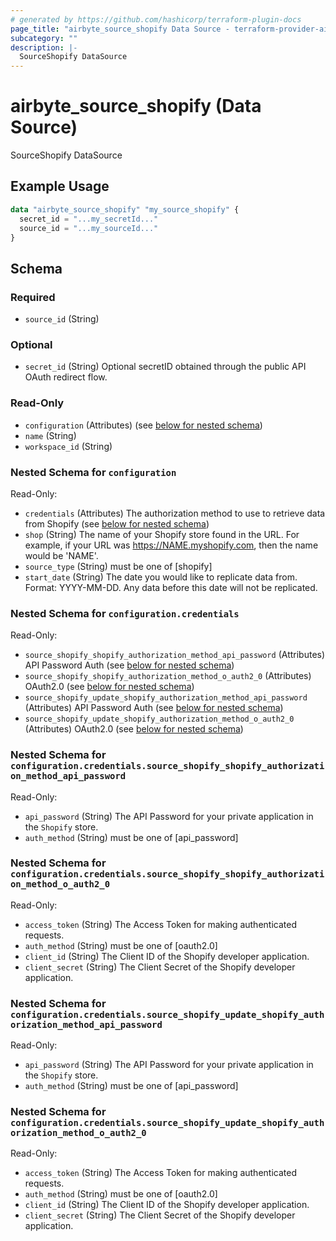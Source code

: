 ```yaml
---
# generated by https://github.com/hashicorp/terraform-plugin-docs
page_title: "airbyte_source_shopify Data Source - terraform-provider-airbyte"
subcategory: ""
description: |-
  SourceShopify DataSource
---
```


# airbyte_source_shopify (Data Source)

SourceShopify DataSource

## Example Usage

```terraform
data "airbyte_source_shopify" "my_source_shopify" {
  secret_id = "...my_secretId..."
  source_id = "...my_sourceId..."
}
```

<!-- schema generated by tfplugindocs -->
## Schema

### Required

- `source_id` (String)

### Optional

- `secret_id` (String) Optional secretID obtained through the public API OAuth redirect flow.

### Read-Only

- `configuration` (Attributes) (see [below for nested schema](#nestedatt--configuration))
- `name` (String)
- `workspace_id` (String)

<a id="nestedatt--configuration"></a>
### Nested Schema for `configuration`

Read-Only:

- `credentials` (Attributes) The authorization method to use to retrieve data from Shopify (see [below for nested schema](#nestedatt--configuration--credentials))
- `shop` (String) The name of your Shopify store found in the URL. For example, if your URL was https://NAME.myshopify.com, then the name would be 'NAME'.
- `source_type` (String) must be one of [shopify]
- `start_date` (String) The date you would like to replicate data from. Format: YYYY-MM-DD. Any data before this date will not be replicated.

<a id="nestedatt--configuration--credentials"></a>
### Nested Schema for `configuration.credentials`

Read-Only:

- `source_shopify_shopify_authorization_method_api_password` (Attributes) API Password Auth (see [below for nested schema](#nestedatt--configuration--credentials--source_shopify_shopify_authorization_method_api_password))
- `source_shopify_shopify_authorization_method_o_auth2_0` (Attributes) OAuth2.0 (see [below for nested schema](#nestedatt--configuration--credentials--source_shopify_shopify_authorization_method_o_auth2_0))
- `source_shopify_update_shopify_authorization_method_api_password` (Attributes) API Password Auth (see [below for nested schema](#nestedatt--configuration--credentials--source_shopify_update_shopify_authorization_method_api_password))
- `source_shopify_update_shopify_authorization_method_o_auth2_0` (Attributes) OAuth2.0 (see [below for nested schema](#nestedatt--configuration--credentials--source_shopify_update_shopify_authorization_method_o_auth2_0))

<a id="nestedatt--configuration--credentials--source_shopify_shopify_authorization_method_api_password"></a>
### Nested Schema for `configuration.credentials.source_shopify_shopify_authorization_method_api_password`

Read-Only:

- `api_password` (String) The API Password for your private application in the `Shopify` store.
- `auth_method` (String) must be one of [api_password]


<a id="nestedatt--configuration--credentials--source_shopify_shopify_authorization_method_o_auth2_0"></a>
### Nested Schema for `configuration.credentials.source_shopify_shopify_authorization_method_o_auth2_0`

Read-Only:

- `access_token` (String) The Access Token for making authenticated requests.
- `auth_method` (String) must be one of [oauth2.0]
- `client_id` (String) The Client ID of the Shopify developer application.
- `client_secret` (String) The Client Secret of the Shopify developer application.


<a id="nestedatt--configuration--credentials--source_shopify_update_shopify_authorization_method_api_password"></a>
### Nested Schema for `configuration.credentials.source_shopify_update_shopify_authorization_method_api_password`

Read-Only:

- `api_password` (String) The API Password for your private application in the `Shopify` store.
- `auth_method` (String) must be one of [api_password]


<a id="nestedatt--configuration--credentials--source_shopify_update_shopify_authorization_method_o_auth2_0"></a>
### Nested Schema for `configuration.credentials.source_shopify_update_shopify_authorization_method_o_auth2_0`

Read-Only:

- `access_token` (String) The Access Token for making authenticated requests.
- `auth_method` (String) must be one of [oauth2.0]
- `client_id` (String) The Client ID of the Shopify developer application.
- `client_secret` (String) The Client Secret of the Shopify developer application.


